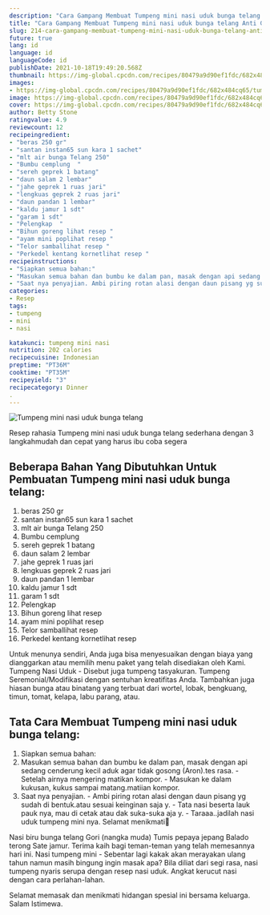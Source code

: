 ```yaml
---
description: "Cara Gampang Membuat Tumpeng mini nasi uduk bunga telang Anti Gagal"
title: "Cara Gampang Membuat Tumpeng mini nasi uduk bunga telang Anti Gagal"
slug: 214-cara-gampang-membuat-tumpeng-mini-nasi-uduk-bunga-telang-anti-gagal
future: true
lang: id
language: id
languageCode: id
publishDate: 2021-10-18T19:49:20.568Z 
thumbnail: https://img-global.cpcdn.com/recipes/80479a9d90ef1fdc/682x484cq65/tumpeng-mini-nasi-uduk-bunga-telang-foto-resep-utama.png
images:
- https://img-global.cpcdn.com/recipes/80479a9d90ef1fdc/682x484cq65/tumpeng-mini-nasi-uduk-bunga-telang-foto-resep-utama.png
image: https://img-global.cpcdn.com/recipes/80479a9d90ef1fdc/682x484cq65/tumpeng-mini-nasi-uduk-bunga-telang-foto-resep-utama.png
cover: https://img-global.cpcdn.com/recipes/80479a9d90ef1fdc/682x484cq65/tumpeng-mini-nasi-uduk-bunga-telang-foto-resep-utama.png
author: Betty Stone
ratingvalue: 4.9
reviewcount: 12
recipeingredient:
- "beras 250 gr"
- "santan instan65 sun kara 1 sachet"
- "mlt air bunga Telang 250"
- "Bumbu cemplung  "
- "sereh geprek 1 batang"
- "daun salam 2 lembar"
- "jahe geprek 1 ruas jari"
- "lengkuas geprek 2 ruas jari"
- "daun pandan 1 lembar"
- "kaldu jamur 1 sdt"
- "garam 1 sdt"
- "Pelengkap  "
- "Bihun goreng lihat resep "
- "ayam mini poplihat resep "
- "Telor samballihat resep "
- "Perkedel kentang kornetlihat resep "
recipeinstructions:
- "Siapkan semua bahan:"
- "Masukan semua bahan dan bumbu ke dalam pan, masak dengan api sedang cenderung kecil aduk agar tidak gosong (Aron).tes rasa. Setelah airnya mengering matikan kompor. Masukan ke dalam kukusan, kukus sampai matang.matiian kompor."
- "Saat nya penyajian. Ambi piring rotan alasi dengan daun pisang yg sudah di bentuk.atau sesuai keinginan saja y. Tata nasi beserta lauk pauk nya, mau di cetak atau dak suka-suka aja y. Taraaa..jadilah nasi uduk tumpeng mini nya. Selamat menikmati🥰"
categories:
- Resep
tags:
- tumpeng
- mini
- nasi

katakunci: tumpeng mini nasi 
nutrition: 202 calories
recipecuisine: Indonesian
preptime: "PT36M"
cooktime: "PT35M"
recipeyield: "3"
recipecategory: Dinner
. 
---
```



![Tumpeng mini nasi uduk bunga telang](https://img-global.cpcdn.com/recipes/80479a9d90ef1fdc/682x484cq65/tumpeng-mini-nasi-uduk-bunga-telang-foto-resep-utama.png)

Resep rahasia Tumpeng mini nasi uduk bunga telang  sederhana dengan 3 langkahmudah dan cepat yang harus ibu coba segera

<!--inarticleads1-->

## Beberapa Bahan Yang Dibutuhkan Untuk Pembuatan Tumpeng mini nasi uduk bunga telang:

1. beras 250 gr
1. santan instan65 sun kara 1 sachet
1. mlt air bunga Telang 250
1. Bumbu cemplung  
1. sereh geprek 1 batang
1. daun salam 2 lembar
1. jahe geprek 1 ruas jari
1. lengkuas geprek 2 ruas jari
1. daun pandan 1 lembar
1. kaldu jamur 1 sdt
1. garam 1 sdt
1. Pelengkap  
1. Bihun goreng lihat resep 
1. ayam mini poplihat resep 
1. Telor samballihat resep 
1. Perkedel kentang kornetlihat resep 

Untuk menunya sendiri, Anda juga bisa menyesuaikan dengan biaya yang dianggarkan atau memilih menu paket yang telah disediakan oleh Kami. Tumpeng Nasi Uduk - Disebut juga tumpeng tasyakuran. Tumpeng Seremonial/Modifikasi dengan sentuhan kreatifitas Anda. Tambahkan juga hiasan bunga atau binatang yang terbuat dari wortel, lobak, bengkuang, timun, tomat, kelapa, labu parang, atau. 

<!--inarticleads2-->

## Tata Cara Membuat Tumpeng mini nasi uduk bunga telang:

1. Siapkan semua bahan:
1. Masukan semua bahan dan bumbu ke dalam pan, masak dengan api sedang cenderung kecil aduk agar tidak gosong (Aron).tes rasa. - Setelah airnya mengering matikan kompor. - Masukan ke dalam kukusan, kukus sampai matang.matiian kompor.
1. Saat nya penyajian. - Ambi piring rotan alasi dengan daun pisang yg sudah di bentuk.atau sesuai keinginan saja y. - Tata nasi beserta lauk pauk nya, mau di cetak atau dak suka-suka aja y. - Taraaa..jadilah nasi uduk tumpeng mini nya. Selamat menikmati🥰


Nasi biru bunga telang Gori (nangka muda) Tumis pepaya jepang Balado terong Sate jamur. Terima kaih bagi teman-teman yang telah memesannya hari ini. Nasi tumpeng mini - Sebentar lagi kakak akan merayakan ulang tahun namun masih bingung ingin masak apa? Bila diliat dari segi rasa, nasi tumpeng nyaris serupa dengan resep nasi uduk. Angkat kerucut nasi dengan cara perlahan-lahan. 

Selamat memasak dan menikmati hidangan spesial ini bersama keluarga. Salam Istimewa.
